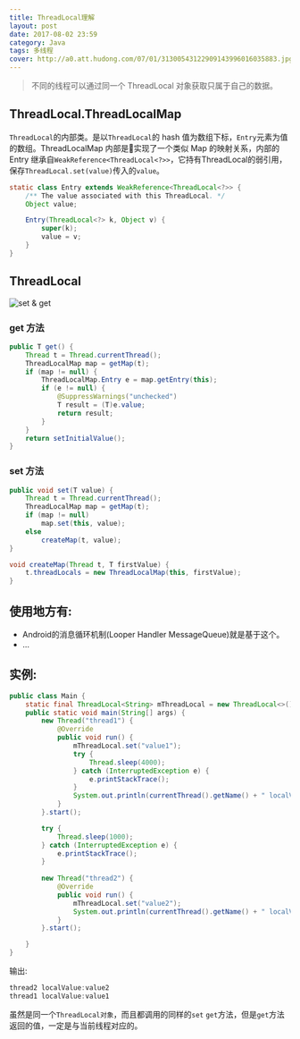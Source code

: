 ```yaml
---
title: ThreadLocal理解
layout: post
date: 2017-08-02 23:59
category: Java
tags: 多线程
cover: http://a0.att.hudong.com/07/01/31300543122909143996016035883.jpg
---
```


> 不同的线程可以通过同一个 ThreadLocal 对象获取只属于自己的数据。

## ThreadLocal.ThreadLocalMap

`ThreadLocal`的内部类。是以`ThreadLocal`的 hash 值为数组下标，`Entry`元素为值的数组。ThreadLocalMap 内部是实现了一个类似 Map 的映射关系，内部的 Entry 继承自`WeakReference<ThreadLocal<?>>`，它持有ThreadLocal的弱引用，保存`ThreadLocal.set(value)`传入的`value`。

```java
static class Entry extends WeakReference<ThreadLocal<?>> {
    /** The value associated with this ThreadLocal. */
    Object value;

    Entry(ThreadLocal<?> k, Object v) {
        super(k);
        value = v;
    }
}
```

## ThreadLocal

![set & get](http://image.youcute.cn/17-8-3/16513590.jpg)

### get 方法

```java
public T get() {
    Thread t = Thread.currentThread();
    ThreadLocalMap map = getMap(t);
    if (map != null) {
        ThreadLocalMap.Entry e = map.getEntry(this);
        if (e != null) {
            @SuppressWarnings("unchecked")
            T result = (T)e.value;
            return result;
        }
    }
    return setInitialValue();
}
```

### set 方法

```java
public void set(T value) {
    Thread t = Thread.currentThread();
    ThreadLocalMap map = getMap(t);
    if (map != null)
        map.set(this, value);
    else
        createMap(t, value);
}

void createMap(Thread t, T firstValue) {
    t.threadLocals = new ThreadLocalMap(this, firstValue);
}
```

## 使用地方有:

* Android的消息循环机制(Looper Handler MessageQueue)就是基于这个。
* ...

## 实例:

```java
public class Main {
    static final ThreadLocal<String> mThreadLocal = new ThreadLocal<>();
    public static void main(String[] args) {
        new Thread("thread1") {
            @Override
            public void run() {
                mThreadLocal.set("value1");
                try {
                    Thread.sleep(4000);
                } catch (InterruptedException e) {
                    e.printStackTrace();
                }
                System.out.println(currentThread().getName() + " localValue:" + mThreadLocal.get());
            }
        }.start();

        try {
            Thread.sleep(1000);
        } catch (InterruptedException e) {
            e.printStackTrace();
        }
        
        new Thread("thread2") {
            @Override
            public void run() {
                mThreadLocal.set("value2");
                System.out.println(currentThread().getName() + " localValue:" + mThreadLocal.get());
            }
        }.start();

    }
}
```
输出:
```java
thread2 localValue:value2
thread1 localValue:value1
```

虽然是同一个`ThreadLocal对象`，而且都调用的同样的`set` `get`方法，但是`get`方法返回的值，一定是与当前线程对应的。

